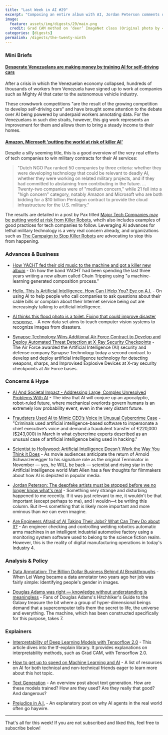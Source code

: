 ```yaml
---
title: "Last Week in AI #29"
excerpt: "Composing an entire album with AI, Jordan Peterson comments on deepfakes, and more!"
image:
  feature: assets/img/digests/29/main.png
  credit: Grad CAM method on ‘deer’ ImageNet class (Original photo by <a href="https://unsplash.com/@asarodger">Asa Rodger</a> on <a href="https://unsplash.com">Unsplash</a>)
categories: [digests]
permalink: /digests/the-twenty-ninth
---
```


### Mini Briefs

#### [Desperate Venezuelans are making money by training AI for self-driving cars](https://www.technologyreview.com/s/614194/venezuela-crisis-platform-work-trains-self-driving-car-ai-data/)

After a crisis in which the Venezuelan economy collapsed, hundreds of thousands of workers from Venezuela
have signed up to work at companies such as Mighty AI that cater to the autonomous vehicle industry.

These crowdwork competitions "are the result of the growing competition to develop self-driving cars"
and have brought some attention to the debate over AI being powered by underpaid workers annotating
data. For the Venezuelans in such dire straits, however, this gig work represents an improvement for
them and allows them to bring a steady income to their homes.

#### [Amazon, Microsoft 'putting the world at risk of killer AI'](https://japantoday.com/category/tech/amazon-microsoft-'putting-world-at-risk-of-killer-ai'-study) 

Despite a silly seeming title, this is a good overview of the very real efforts of tech companies to win military contracts for their AI services:

> "Dutch NGO Pax ranked 50 companies by three criteria: whether they were developing technology that could be relevant to deadly AI, whether they were working on related military projects, and if they had committed to abstaining from contributing in the future. ... Twenty-two companies were of "medium concern," while 21 fell into a "high concern" category, notably Amazon and Microsoft who are both bidding for a $10 billion Pentagon contract to provide the cloud infrastructure for the U.S. military."

The results are detailed in a post by Pax titled [Major Tech Companies may be putting world at risk from Killer Robots](https://www.paxforpeace.nl/newsroom/major-tech-companies-may-be-putting-world-at-risk-from-killer-robots), whcih also includes examples of good practices for tech companies to follow. Leveraging AI advances for lethal military technology is a very real concern already, and organizations such as [The Campaign to Stop Killer Robots](https://www.stopkillerrobots.org/) are advocating to stop this from happening.

### Advances & Business

* [How YACHT fed their old music to the machine and got a killer new album](https://arstechnica.com/gaming/2019/08/yachts-chain-tripping-is-a-new-landmark-for-ai-music-an-album-that-doesnt-suck/) - On how the band YACHT had been spending the last three years writing a new album called Chain Tripping using "a machine-learning generated composition process."

* [Hello, This Is Artificial Intelligence. How Can I Help You? Eye on A.I.](https://fortune.com/2019/08/27/customer-service-artificial-intelligence/) - On using AI to help people who call companies to ask questions about their cable bills or complain about their Internet service being out are increasingly talking to artificial intelligence. 

* [AI thinks this flood photo is a toilet. Fixing that could improve disaster response.](https://www.technologyreview.com/s/614246/ai-image-recognition-improves-disaster-response/) - A new data set aims to teach computer vision systems to recognize images from disasters.

* [Synapse Technology Wins Additional Air Force Contract to Develop and Deploy Automated Threat Detection at X-Ray Security Checkpoints](https://markets.businessinsider.com/news/stocks/synapse-technology-wins-additional-air-force-contract-to-develop-and-deploy-automated-threat-detection-at-x-ray-security-checkpoints-1028476151) - The Air Force awarded the Artificial Intelligence (AI) security and defense company Synapse Technology today a second contract to develop and deploy artificial intelligence technology for detecting weapons, sharps, and Improvised Explosive Devices at X-ray security checkpoints at Air Force bases.

### Concerns & Hype

* [AI And Societal Impact - Addressing Large, Complex Unresolved Problems With AI](https://www.forbes.com/sites/cognitiveworld/2019/08/25/ai-and-societal-impact-addressing-large-complex-unresolved-problems-with-ai/) - The idea that AI will conjure up an apocalyptic, robot-ruled future, where mechanical overlords govern humans is an extremely low probability event, even in the very distant future.

* [Fraudsters Used AI to Mimic CEO’s Voice in Unusual Cybercrime Case](https://www.wsj.com/articles/fraudsters-use-ai-to-mimic-ceos-voice-in-unusual-cybercrime-case-11567157402) - "Criminals used artificial intelligence-based software to impersonate a chief executive’s voice and demand a fraudulent transfer of €220,000 ($243,000) in March in what cybercrime experts described as an unusual case of artificial intelligence being used in hacking."

* [Scientist to Hollywood: Artificial Intelligence Doesn't Work the Way You Think it Does](https://www.bleedingcool.com/2019/08/24/scientist-to-hollywood-artificial-intelligence-doesnt-work-the-way-you-think-it-does/) - As movie audiences anticipate the return of Arnold Schwarzenegger to his signature role as the original Terminator in November — yes, he WILL be back — scientist and rising star in the Artificial Intelligence world Matt Allen has a few thoughts for filmmakers about how AI is depicted in popular media.

* [Jordan Peterson: The deepfake artists must be stopped before we no longer know what's real](https://nationalpost.com/opinion/jordan-peterson-deep-fake) - Something very strange and disturbing happened to me recently. If it was just relevant to me, it wouldn't be that important (except perhaps to me), and I wouldn—t be writing this column. But it—s something that is likely more important and more ominous than we can even imagine.

* [Are Engineers Afraid of AI Taking Their Jobs? What Can They Do about It?](https://interestingengineering.com/how-artificial-intelligence-is-going-to-transform-the-engineers-jobs) - An engineer checking and controlling welding robotics automatic arms machines in an intelligent industrial automotive factory using a monitoring system software used to belong to the science fiction realm. However, this is the reality of digital manufacturing operations in today's Industry 4.

### Analysis & Policy

* [Data Annotation: The Billion Dollar Business Behind AI Breakthroughs](https://medium.com/syncedreview/data-annotation-the-billion-dollar-business-behind-ai-breakthroughs-d929b0a50d23) - When Lei Wang became a data annotator two years ago her job was fairly simple: Identifying people's gender in images.

* [Douglas Adams was right — knowledge without understanding is meaningless](https://www.theguardian.com/commentisfree/2019/aug/24/douglas-adams-was-right-knowledge-without-understanding-is-meaningless) - Fans of Douglas Adams's Hitchhiker's Guide to the Galaxy treasure the bit where a group of hyper-dimensional beings demand that a supercomputer tells them the secret to life, the universe and everything. The machine, which has been constructed specifically for this purpose, takes 7.


### Explainers

* [Interpretability of Deep Learning Models with Tensorflow 2.0](https://blog.sicara.com/interpretability-deep-learning-models-tensorflow-2-0-7d4ddaa351a3) - This article dives into the tf-explain library. It provides explanations on interpretability methods, such as Grad CAM, with Tensorflow 2.0.

* [How to get up to speed on Machine Learning and AI](https://medium.com/ai2-blog/how-to-get-up-to-speed-on-machine-learning-and-ai-a0fd923d4169) - A list of resources on AI for both technical and non-technical friends eager to learn more about this hot topic.

* [Text Generation](https://veredshwartz.blogspot.com/2019/08/text-generation.html) - An overview post about text generation. How are these models trained? How are they used? Are they really that good? And dangerous?

* [Prejudice in A.I.](https://blog.worldsummit.ai/prejudice-in-ai) - An explanatory post on why AI agents in the real world often go haywire.

<hr>

That's all for this week! If you are not subscribed and liked this, feel free to subscribe below!
